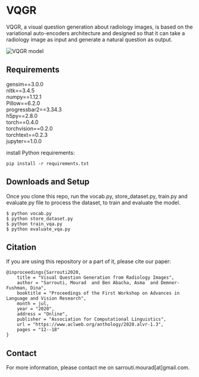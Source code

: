 # VQGR
VQGR, a visual question generation about radiology images, is based on the variational auto-encoders architecture and designed so that it can take a radiology image as input and generate a natural question as output.

![VQGR model](https://github.com/sarrouti/VQGR/blob/master/vqgri.jpg)

## Requirements
gensim==3.0.0\
nltk==3.4.5\
numpy==1.12.1\
Pillow==6.2.0\
progressbar2==3.34.3\
h5py==2.8.0\
torch==0.4.0\
torchvision==0.2.0\
torchtext==0.2.3\
jupyter==1.0.0

install Python requirements:
```
pip install -r requirements.txt
```
## Downloads and Setup
Once you clone this repo, run the vocab.py, store_dataset.py, train.py and evaluate.py file to process the dataset, to train and evaluate the model.
```shell
$ python vocab.py
$ python store_dataset.py
$ python train_vqa.py
$ python evaluate_vqa.py
```

## Citation
If you are using this repository or a part of it, please cite our paper:

```
@inproceedings{Sarrouti2020,
    title = "Visual Question Generation from Radiology Images",
    author = "Sarrouti, Mourad  and Ben Abacha, Asma  and Demner-Fushman, Dina",
    booktitle = "Proceedings of the First Workshop on Advances in Language and Vision Research",
    month = jul,
    year = "2020",
    address = "Online",
    publisher = "Association for Computational Linguistics",
    url = "https://www.aclweb.org/anthology/2020.alvr-1.3",
    pages = "12--18"
}
```

## Contact
For more information, please contact me on sarrouti.mourad[at]gmail.com.



